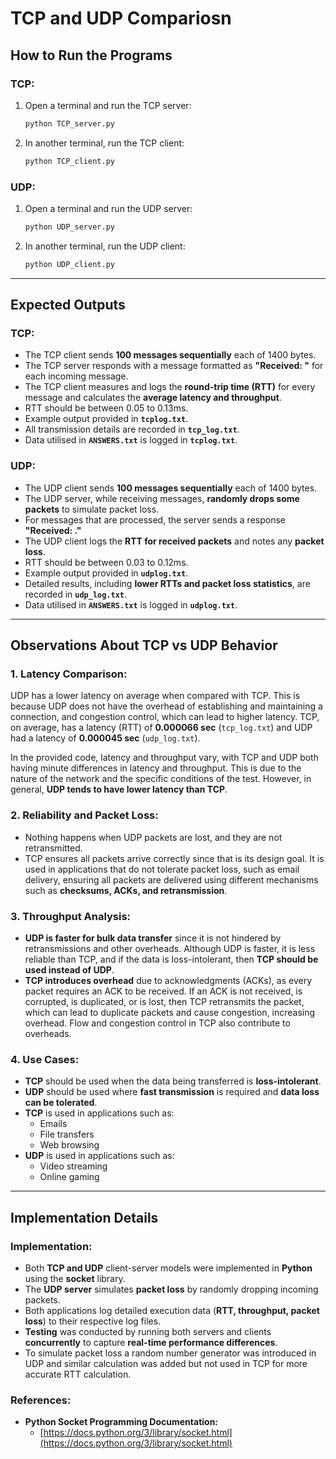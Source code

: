 # TCP and UDP Compariosn  

## How to Run the Programs  

### **TCP:**  
1. Open a terminal and run the TCP server:  

   ```sh
   python TCP_server.py
   ```  

2. In another terminal, run the TCP client:  

   ```sh
   python TCP_client.py
   ```  

### **UDP:**  
1. Open a terminal and run the UDP server:  

   ```sh
   python UDP_server.py
   ```  

2. In another terminal, run the UDP client:  

   ```sh
   python UDP_client.py
   ```  

---

## Expected Outputs  

### **TCP:**  
- The TCP client sends **100 messages sequentially** each of 1400 bytes.  
- The TCP server responds with a message formatted as **"Received: "** for each incoming message.  
- The TCP client measures and logs the **round-trip time (RTT)** for every message and calculates the **average latency and throughput**.
- RTT should be between 0.05 to 0.13ms.
- Example output provided in **`tcplog.txt`**. 
- All transmission details are recorded in **`tcp_log.txt`**.
- Data utilised in **`ANSWERS.txt`** is logged in **`tcplog.txt`**.   

### **UDP:**  
- The UDP client sends **100 messages sequentially** each of 1400 bytes.  
- The UDP server, while receiving messages, **randomly drops some packets** to simulate packet loss.  
- For messages that are processed, the server sends a response **"Received: ."**  
- The UDP client logs the **RTT for received packets** and notes any **packet loss**.
- RTT should be between 0.03 to 0.12ms.
- Example output provided in **`udplog.txt`**. 
- Detailed results, including **lower RTTs and packet loss statistics**, are recorded in **`udp_log.txt`**.
- Data utilised in **`ANSWERS.txt`** is logged in **`udplog.txt`**.  

---

## **Observations About TCP vs UDP Behavior**

### **1. Latency Comparison:**
UDP has a lower latency on average when compared with TCP. This is because UDP does not have the overhead of establishing and maintaining a connection, and congestion control, which can lead to higher latency. TCP, on average, has a latency (RTT) of **0.000066 sec** (`tcp_log.txt`) and UDP had a latency of **0.000045 sec** (`udp_log.txt`).

In the provided code, latency and throughput vary, with TCP and UDP both having minute differences in latency and throughput. This is due to the nature of the network and the specific conditions of the test. However, in general, **UDP tends to have lower latency than TCP**.

### **2. Reliability and Packet Loss:**
- Nothing happens when UDP packets are lost, and they are not retransmitted.
- TCP ensures all packets arrive correctly since that is its design goal. It is used in applications that do not tolerate packet loss, such as email delivery, ensuring all packets are delivered using different mechanisms such as **checksums, ACKs, and retransmission**.

### **3. Throughput Analysis:**
- **UDP is faster for bulk data transfer** since it is not hindered by retransmissions and other overheads. Although UDP is faster, it is less reliable than TCP, and if the data is loss-intolerant, then **TCP should be used instead of UDP**.
- **TCP introduces overhead** due to acknowledgments (ACKs), as every packet requires an ACK to be received. If an ACK is not received, is corrupted, is duplicated, or is lost, then TCP retransmits the packet, which can lead to duplicate packets and cause congestion, increasing overhead. Flow and congestion control in TCP also contribute to overheads.

### **4. Use Cases:**
- **TCP** should be used when the data being transferred is **loss-intolerant**.
- **UDP** should be used where **fast transmission** is required and **data loss can be tolerated**.
- **TCP** is used in applications such as:
  - Emails
  - File transfers
  - Web browsing
- **UDP** is used in applications such as:
  - Video streaming
  - Online gaming

---

## Implementation Details  

### **Implementation:**  
- Both **TCP and UDP** client-server models were implemented in **Python** using the **socket** library.  
- The **UDP server** simulates **packet loss** by randomly dropping incoming packets.  
- Both applications log detailed execution data (**RTT, throughput, packet loss**) to their respective log files.  
- **Testing** was conducted by running both servers and clients **concurrently** to capture **real-time performance differences**.
- To simulate packet loss a random number generator was introduced in UDP and similar calculation was added but not used in TCP for more accurate RTT calculation.

### **References:**  
- **Python Socket Programming Documentation:**  
  - [https://docs.python.org/3/library/socket.html](https://docs.python.org/3/library/socket.html)    
